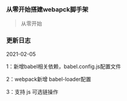 ### 从零开始搭建webapck脚手架
> 从零开始


### 更新日志

2021-02-05

1：新增babel相关依赖，babel.config.js配置文件

2：webpack新增 babel-loader配置

3：支持 js 可选链操作